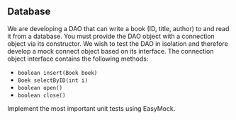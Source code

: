 ## Database
We are developing a DAO that can write a book (ID, title, author) to and read it from a
database. You must provide the DAO object with a connection object via its constructor.
We wish to test the DAO in isolation and therefore develop a mock connect object based
on its interface. The connection object interface contains the following methods:

- `boolean insert(Boek boek)`
- `Boek selectByID(int i)`
- `boolean open()`
- `boolean close()`

Implement the most important unit tests using EasyMock.